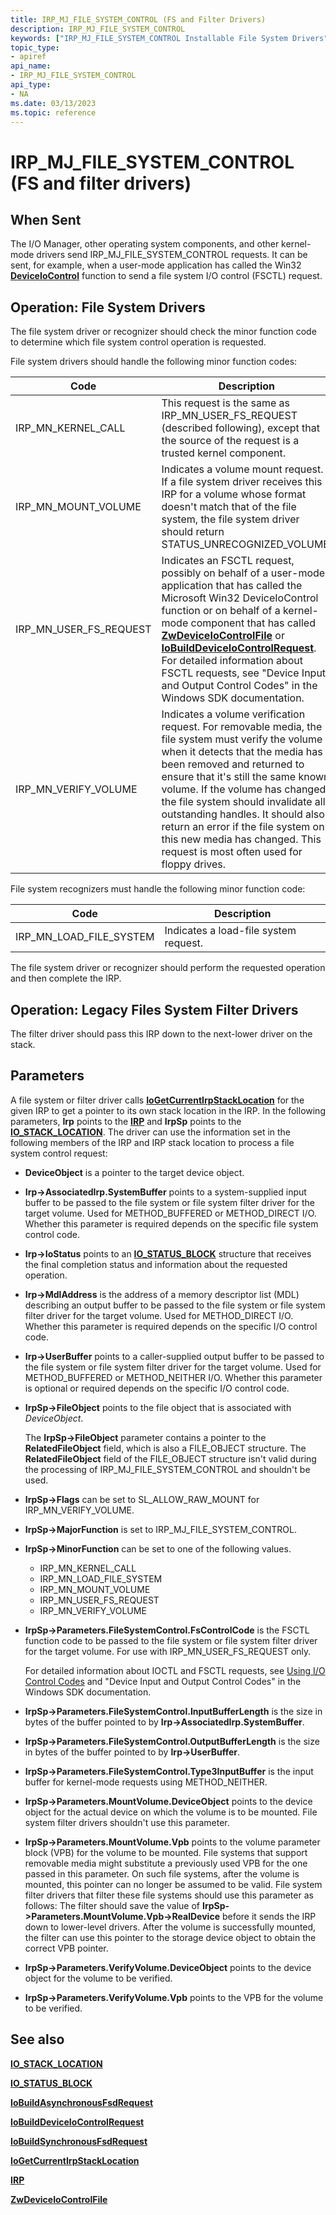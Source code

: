 ```yaml
---
title: IRP_MJ_FILE_SYSTEM_CONTROL (FS and Filter Drivers)
description: IRP_MJ_FILE_SYSTEM_CONTROL
keywords: ["IRP_MJ_FILE_SYSTEM_CONTROL Installable File System Drivers"]
topic_type:
- apiref
api_name:
- IRP_MJ_FILE_SYSTEM_CONTROL
api_type:
- NA
ms.date: 03/13/2023
ms.topic: reference
---
```


# IRP_MJ_FILE_SYSTEM_CONTROL (FS and filter drivers)

## When Sent

The I/O Manager, other operating system components, and other kernel-mode drivers send IRP_MJ_FILE_SYSTEM_CONTROL requests. It can be sent, for example, when a user-mode application has called the Win32 [**DeviceIoControl**](/windows/win32/api/ioapiset/nf-ioapiset-deviceiocontrol) function to send a file system I/O control (FSCTL) request.

## Operation: File System Drivers

The file system driver or recognizer should check the minor function code to determine which file system control operation is requested.

File system drivers should handle the following minor function codes:

| Code | Description |
| ---- | ----------- |
| IRP_MN_KERNEL_CALL | This request is the same as IRP_MN_USER_FS_REQUEST (described following), except that the source of the request is a trusted kernel component. |
| IRP_MN_MOUNT_VOLUME | Indicates a volume mount request. If a file system driver receives this IRP for a volume whose format doesn't match that of the file system, the file system driver should return STATUS_UNRECOGNIZED_VOLUME. |
| IRP_MN_USER_FS_REQUEST | Indicates an FSCTL request, possibly on behalf of a user-mode application that has called the Microsoft Win32 DeviceIoControl function or on behalf of a kernel-mode component that has called [**ZwDeviceIoControlFile**](/windows-hardware/drivers/ddi/ntifs/nf-ntifs-zwdeviceiocontrolfile) or [**IoBuildDeviceIoControlRequest**](/windows-hardware/drivers/ddi/wdm/nf-wdm-iobuilddeviceiocontrolrequest). For detailed information about FSCTL requests, see "Device Input and Output Control Codes" in the Windows SDK documentation. |
| IRP_MN_VERIFY_VOLUME | Indicates a volume verification request. For removable media, the file system must verify the volume when it detects that the media has been removed and returned to ensure that it's still the same known volume. If the volume has changed, the file system should invalidate all outstanding handles. It should also return an error if the file system on this new media has changed. This request is most often used for floppy drives.

File system recognizers must handle the following minor function code:

| Code | Description |
| ---- | ----------- |
| IRP_MN_LOAD_FILE_SYSTEM | Indicates a load-file system request. |

The file system driver or recognizer should perform the requested operation and then complete the IRP.

## Operation: Legacy Files System Filter Drivers

The filter driver should pass this IRP down to the next-lower driver on the stack.

## Parameters

A file system or filter driver calls [**IoGetCurrentIrpStackLocation**](/windows-hardware/drivers/ddi/wdm/nf-wdm-iogetcurrentirpstacklocation) for the given IRP to get a pointer to its own stack location in the IRP. In the following parameters, **Irp** points to the [**IRP**](/windows-hardware/drivers/ddi/wdm/ns-wdm-_irp) and **IrpSp** points to the [**IO_STACK_LOCATION**](/windows-hardware/drivers/ddi/wdm/ns-wdm-_io_stack_location). The driver can use the information set in the following members of the IRP and IRP stack location to process a file system control request:

- **DeviceObject** is a pointer to the target device object.

- **Irp->AssociatedIrp.SystemBuffer** points to a system-supplied input buffer to be passed to the file system or file system filter driver for the target volume. Used for METHOD_BUFFERED or METHOD_DIRECT I/O. Whether this parameter is required depends on the specific file system control code.

- **Irp->IoStatus** points to an [**IO_STATUS_BLOCK**](/windows-hardware/drivers/ddi/wdm/ns-wdm-_io_status_block) structure that receives the final completion status and information about the requested operation.

- **Irp->MdlAddress** is the address of a memory descriptor list (MDL) describing an output buffer to be passed to the file system or file system filter driver for the target volume. Used for METHOD_DIRECT I/O. Whether this parameter is required depends on the specific I/O control code.

- **Irp->UserBuffer** points to a caller-supplied output buffer to be passed to the file system or file system filter driver for the target volume. Used for METHOD_BUFFERED or METHOD_NEITHER I/O. Whether this parameter is optional or required depends on the specific I/O control code.

- **IrpSp->FileObject** points to the file object that is associated with *DeviceObject*.

  The **IrpSp->FileObject** parameter contains a pointer to the **RelatedFileObject** field, which is also a FILE_OBJECT structure. The **RelatedFileObject** field of the FILE_OBJECT structure isn't valid during the processing of IRP_MJ_FILE_SYSTEM_CONTROL and shouldn't be used.

- **IrpSp->Flags** can be set to SL_ALLOW_RAW_MOUNT for IRP_MN_VERIFY_VOLUME.

- **IrpSp->MajorFunction** is set to IRP_MJ_FILE_SYSTEM_CONTROL.

- **IrpSp->MinorFunction** can be set to one of the following values.

  - IRP_MN_KERNEL_CALL
  - IRP_MN_LOAD_FILE_SYSTEM
  - IRP_MN_MOUNT_VOLUME
  - IRP_MN_USER_FS_REQUEST
  - IRP_MN_VERIFY_VOLUME

- **IrpSp->Parameters.FileSystemControl.FsControlCode** is the FSCTL function code to be passed to the file system or file system filter driver for the target volume. For use with IRP_MN_USER_FS_REQUEST only.

  For detailed information about IOCTL and FSCTL requests, see [Using I/O Control Codes](../kernel/introduction-to-i-o-control-codes.md) and "Device Input and Output Control Codes" in the Windows SDK documentation.

- **IrpSp->Parameters.FileSystemControl.InputBufferLength** is the size in bytes of the buffer pointed to by **Irp->AssociatedIrp.SystemBuffer**.

- **IrpSp->Parameters.FileSystemControl.OutputBufferLength** is the size in bytes of the buffer pointed to by **Irp->UserBuffer**.

- **IrpSp->Parameters.FileSystemControl.Type3InputBuffer** is the input buffer for kernel-mode requests using METHOD_NEITHER.

- **IrpSp->Parameters.MountVolume.DeviceObject** points to the device object for the actual device on which the volume is to be mounted. File system filter drivers shouldn't use this parameter.

- **IrpSp->Parameters.MountVolume.Vpb** points to the volume parameter block (VPB) for the volume to be mounted. File systems that support removable media might substitute a previously used VPB for the one passed in this parameter. On such file systems, after the volume is mounted, this pointer can no longer be assumed to be valid. File system filter drivers that filter these file systems should use this parameter as follows: The filter should save the value of **IrpSp->Parameters.MountVolume.Vpb->RealDevice** before it sends the IRP down to lower-level drivers. After the volume is successfully mounted, the filter can use this pointer to the storage device object to obtain the correct VPB pointer.

- **IrpSp->Parameters.VerifyVolume.DeviceObject** points to the device object for the volume to be verified.

- **IrpSp->Parameters.VerifyVolume.Vpb** points to the VPB for the volume to be verified.

## See also

[**IO_STACK_LOCATION**](/windows-hardware/drivers/ddi/wdm/ns-wdm-_io_stack_location)

[**IO_STATUS_BLOCK**](/windows-hardware/drivers/ddi/wdm/ns-wdm-_io_status_block)

[**IoBuildAsynchronousFsdRequest**](/windows-hardware/drivers/ddi/wdm/nf-wdm-iobuildasynchronousfsdrequest)

[**IoBuildDeviceIoControlRequest**](/windows-hardware/drivers/ddi/wdm/nf-wdm-iobuilddeviceiocontrolrequest)

[**IoBuildSynchronousFsdRequest**](/windows-hardware/drivers/ddi/wdm/nf-wdm-iobuildsynchronousfsdrequest)

[**IoGetCurrentIrpStackLocation**](/windows-hardware/drivers/ddi/wdm/nf-wdm-iogetcurrentirpstacklocation)

[**IRP**](/windows-hardware/drivers/ddi/wdm/ns-wdm-_irp)

[**ZwDeviceIoControlFile**](/windows-hardware/drivers/ddi/ntifs/nf-ntifs-zwdeviceiocontrolfile)
